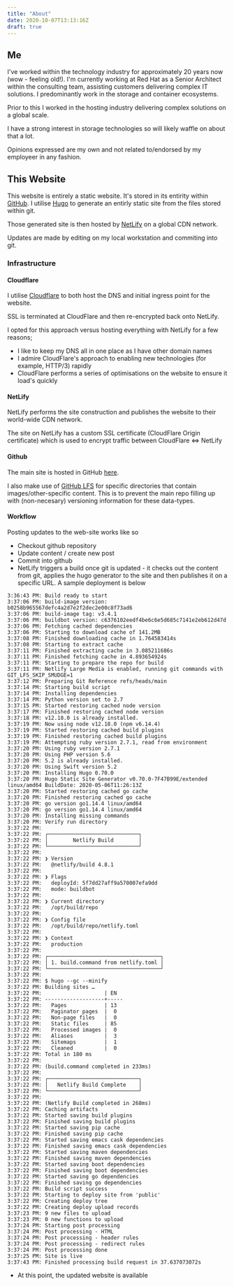 ```yaml
---
title: "About"
date: 2020-10-07T13:13:16Z
draft: true
---
```


## Me

I've worked within the technology industry for approximately 20 years now (wow - feeling old!).  I'm currently working at Red Hat as a Senior Architect within the consulting team, assisting customers delivering complex IT solutions.  I predominantly work in the storage and container ecosystems.

Prior to this I worked in the hosting industry delivering complex solutions on a global scale.

I have a strong interest in storage technologies so will likely waffle on about that a lot.

Opinions expressed are my own and not related to/endorsed by my employeer in any fashion.

## This Website

This website is entirely a static website.  It's stored in its entirity within [GitHub](https://github.com/jameswilkins/blog). I utilise [Hugo](https://gohugo.io) to generate an entirly static site from the files stored within git.

Those generated site is then hosted by [NetLify](https://netlify.com) on a global CDN network.

Updates are made by editing on my local workstation and commiting into git.

### Infrastructure

#### Cloudflare

I utilise [Cloudflare](https://cloudflare.com) to both host the DNS and initial ingress point for the website.

SSL is terminated at CloudFlare and then re-encrypted back onto NetLify.

I opted for this approach versus hosting everything with NetLify for a few reasons;

* I like to keep my DNS all in one place as I have other domain names
* I admire CloudFlare's approach to enabling new technologies (for example, HTTP/3) rapidly
* CloudFlare performs a series of optimisations on the website to ensure it load's quickly

#### NetLify

NetLify performs the site construction and publishes the website to their world-wide CDN network.

The site on NetLify has a custom SSL certificate (CloudFlare Origin certificate) which is used to encrypt traffic between CloudFlare <=> NetLify

#### Github

The main site is hosted in GitHub [here](https://github.com/jameswilkins/blog).  

I also make use of [GitHub LFS](https://docs.github.com/en/free-pro-team@latest/github/managing-large-files/working-with-large-files) for specific directories that contain images/other-specific content.  This is to prevent the main repo filling up with (non-necesary) versioning information for these data-types.

#### Workflow

Posting updates to the web-site works like so

* Checkout github repository 
* Update content / create new post
* Commit into github
* NetLify triggers a build once git is updated - it checks out the content from git, applies the hugo generator to the site and then publishes it on a specific URL.  A sample deployment is below

```
3:36:43 PM: Build ready to start
3:37:06 PM: build-image version: b0258b965567defc4a2d7e2f2dec2e00c8f73ad6
3:37:06 PM: build-image tag: v3.4.1
3:37:06 PM: buildbot version: c6376102eedf4be6c6e5d685c7141e2eb612d47d
3:37:06 PM: Fetching cached dependencies
3:37:06 PM: Starting to download cache of 141.2MB
3:37:08 PM: Finished downloading cache in 1.764583414s
3:37:08 PM: Starting to extract cache
3:37:11 PM: Finished extracting cache in 3.085211686s
3:37:11 PM: Finished fetching cache in 4.893654924s
3:37:11 PM: Starting to prepare the repo for build
3:37:11 PM: Netlify Large Media is enabled, running git commands with GIT_LFS_SKIP_SMUDGE=1
3:37:12 PM: Preparing Git Reference refs/heads/main
3:37:14 PM: Starting build script
3:37:14 PM: Installing dependencies
3:37:14 PM: Python version set to 2.7
3:37:15 PM: Started restoring cached node version
3:37:17 PM: Finished restoring cached node version
3:37:18 PM: v12.18.0 is already installed.
3:37:19 PM: Now using node v12.18.0 (npm v6.14.4)
3:37:19 PM: Started restoring cached build plugins
3:37:19 PM: Finished restoring cached build plugins
3:37:19 PM: Attempting ruby version 2.7.1, read from environment
3:37:20 PM: Using ruby version 2.7.1
3:37:20 PM: Using PHP version 5.6
3:37:20 PM: 5.2 is already installed.
3:37:20 PM: Using Swift version 5.2
3:37:20 PM: Installing Hugo 0.70.0
3:37:20 PM: Hugo Static Site Generator v0.70.0-7F47B99E/extended linux/amd64 BuildDate: 2020-05-06T11:26:13Z
3:37:20 PM: Started restoring cached go cache
3:37:20 PM: Finished restoring cached go cache
3:37:20 PM: go version go1.14.4 linux/amd64
3:37:20 PM: go version go1.14.4 linux/amd64
3:37:20 PM: Installing missing commands
3:37:20 PM: Verify run directory
3:37:22 PM: ​
3:37:22 PM: ┌─────────────────────────────┐
3:37:22 PM: │        Netlify Build        │
3:37:22 PM: └─────────────────────────────┘
3:37:22 PM: ​
3:37:22 PM: ❯ Version
3:37:22 PM:   @netlify/build 4.8.1
3:37:22 PM: ​
3:37:22 PM: ❯ Flags
3:37:22 PM:   deployId: 5f7dd27aff9a570007efa9dd
3:37:22 PM:   mode: buildbot
3:37:22 PM: ​
3:37:22 PM: ❯ Current directory
3:37:22 PM:   /opt/build/repo
3:37:22 PM: ​
3:37:22 PM: ❯ Config file
3:37:22 PM:   /opt/build/repo/netlify.toml
3:37:22 PM: ​
3:37:22 PM: ❯ Context
3:37:22 PM:   production
3:37:22 PM: ​
3:37:22 PM: ┌────────────────────────────────────┐
3:37:22 PM: │ 1. build.command from netlify.toml │
3:37:22 PM: └────────────────────────────────────┘
3:37:22 PM: ​
3:37:22 PM: $ hugo --gc --minify
3:37:22 PM: Building sites …
3:37:22 PM:                    | EN
3:37:22 PM: -------------------+-----
3:37:22 PM:   Pages            | 13
3:37:22 PM:   Paginator pages  |  0
3:37:22 PM:   Non-page files   |  0
3:37:22 PM:   Static files     | 85
3:37:22 PM:   Processed images |  0
3:37:22 PM:   Aliases          |  3
3:37:22 PM:   Sitemaps         |  1
3:37:22 PM:   Cleaned          |  0
3:37:22 PM: Total in 180 ms
3:37:22 PM: ​
3:37:22 PM: (build.command completed in 233ms)
3:37:22 PM: ​
3:37:22 PM: ┌─────────────────────────────┐
3:37:22 PM: │   Netlify Build Complete    │
3:37:22 PM: └─────────────────────────────┘
3:37:22 PM: ​
3:37:22 PM: (Netlify Build completed in 268ms)
3:37:22 PM: Caching artifacts
3:37:22 PM: Started saving build plugins
3:37:22 PM: Finished saving build plugins
3:37:22 PM: Started saving pip cache
3:37:22 PM: Finished saving pip cache
3:37:22 PM: Started saving emacs cask dependencies
3:37:22 PM: Finished saving emacs cask dependencies
3:37:22 PM: Started saving maven dependencies
3:37:22 PM: Finished saving maven dependencies
3:37:22 PM: Started saving boot dependencies
3:37:22 PM: Finished saving boot dependencies
3:37:22 PM: Started saving go dependencies
3:37:22 PM: Finished saving go dependencies
3:37:22 PM: Build script success
3:37:22 PM: Starting to deploy site from 'public'
3:37:22 PM: Creating deploy tree 
3:37:22 PM: Creating deploy upload records
3:37:23 PM: 9 new files to upload
3:37:23 PM: 0 new functions to upload
3:37:24 PM: Starting post processing
3:37:24 PM: Post processing - HTML
3:37:24 PM: Post processing - header rules
3:37:24 PM: Post processing - redirect rules
3:37:24 PM: Post processing done
3:37:25 PM: Site is live
3:37:43 PM: Finished processing build request in 37.637073072s
```

* At this point, the updated website is available




